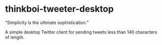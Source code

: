 # thinkboi-tweeter-desktop

“Simplicity is the ultimate sophistication.”

A simple desktop Twitter client for sending tweets less than 140 characters of length.
